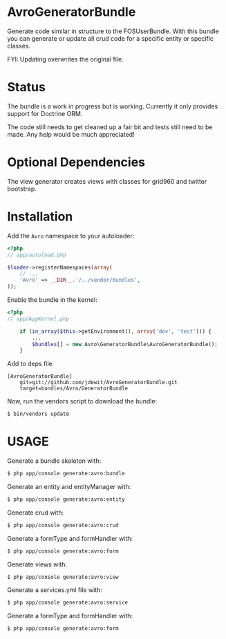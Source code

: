 AvroGeneratorBundle
====================
Generate code similar in structure to the 
FOSUserBundle. With this bundle you can generate or update all crud code for a specific entity or specific classes.

FYI: Updating overwrites the original file.

Status
======

The bundle is a work in progress but is working. 
Currently it only provides support for Doctrine ORM.

The code still needs to get cleaned up a 
fair bit and tests still need to be made. Any help would be much appreciated!

Optional Dependencies
=====================

The view generator creates views with classes for grid960 and twitter bootstrap.

Installation
============

Add the `Avro` namespace to your autoloader:

``` php
<?php
// app/autoload.php

$loader->registerNamespaces(array(
    // ...
    'Avro' => __DIR__.'/../vendor/bundles',
));
```

Enable the bundle in the kernel:

``` php
<?php
// app/AppKernel.php

    if (in_array($this->getEnvironment(), array('dev', 'test'))) {
        ...
        $bundles[] = new Avro\GeneratorBundle\AvroGeneratorBundle();
    }
```

Add to deps file
    
```
[AvroGeneratorBundle]
    git=git://github.com/jdewit/AvroGeneratorBundle.git
    target=bundles/Avro/GeneratorBundle
```

Now, run the vendors script to download the bundle:

``` bash
$ bin/vendors update
```

USAGE
=====

Generate a bundle skeleton with:

``` bash
$ php app/console generate:avro:bundle
```

Generate an entity and entityManager with:

``` bash
$ php app/console generate:avro:entity
```

Generate crud with:

``` bash
$ php app/console generate:avro:crud
```

Generate a formType and formHandler with:

``` bash
$ php app/console generate:avro:form
```

Generate views with:

``` bash
$ php app/console generate:avro:view
```
Generate a services.yml file with:

``` bash
$ php app/console generate:avro:service
```

Generate a formType and formHandler with:

``` bash
$ php app/console generate:avro:form
```


